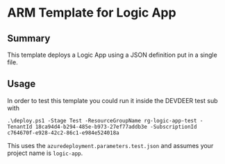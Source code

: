 # ARM Template for Logic App 

## Summary

This template deploys a Logic App using a JSON definition put in a single file.

## Usage

In order to test this template you could run it inside the DEVDEER test sub with

```shell
.\deploy.ps1 -Stage Test -ResourceGroupName rg-logic-app-test -TenantId 18ca94d4-b294-485e-b973-27ef77addb3e -SubscriptionId c764670f-e928-42c2-86c1-e984e524018a
```

This uses the `azuredeployment.parameters.test.json` and assumes your project name is `logic-app`.
